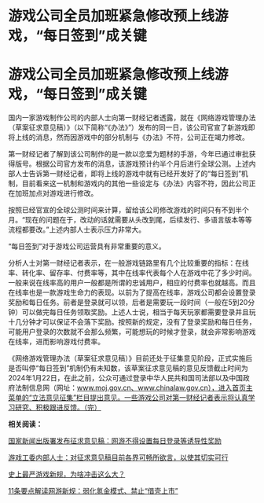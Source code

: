 # 游戏公司全员加班紧急修改预上线游戏，“每日签到”成关键

# 游戏公司全员加班紧急修改预上线游戏，“每日签到”成关键

国内一家游戏制作公司的内部人士向第一财经记者透露，就在《网络游戏管理办法（草案征求意见稿）》（以下简称“《办法》”）发布的同一日，该公司官宣了新游戏即将上线的消息，然而因游戏中的部分机制与《办法》不符，公司正在竭力修改。

第一财经记者了解到该公司制作的是一款以恋爱为题材的手游，今年已通过审批获得版号。根据公司官方发布的消息，该游戏预计约半个月后进行全球公测。上述内部人士告诉第一财经记者，即将上线的游戏中就有已经开发好了的“每日签到”机制，目前看来这一机制和游戏内的其他一些设定与《办法》内容不符，因此公司正在加班加点对游戏进行修改。

按照已经官宣的全球公测时间来计算，留给该公司修改游戏的时间只有不到半个月。“现在的问题在于，改动的话就需要从头改到尾，后续发行、多语言版本等等流程都要改。”上述内部人士表示压力非常大。

“每日签到”对于游戏公司运营具有非常重要的意义。

分析人士对第一财经记者表示，在一般游戏链路里有几个比较重要的指标：在线率、转化率、留存率、付费率等，其中在线率代表每个人在游戏中花了多少时间。一般来说在线率高的用户一般都是所谓的忠诚用户，相应的付费率也就越高。而且在线率也是一款游戏生命力的表现。以前为了提高在线率，游戏公司都会设置登录奖励和每日任务。前者是登录就可以领，后者是需要玩一段时间（一般在5到20分钟）可以做完每日任务领取奖励。上述人士说，相当于每天玩家都需要登录并且玩十几分钟才可以保证不会落下奖励。按照新的规定，没有了登录奖励和每日任务，可能用户登录的次数就不会那么频繁，可能想玩的时候才登录，就会非常影响游戏在线率，进而影响游戏付费率。

《网络游戏管理办法（草案征求意见稿）》目前还处于征集意见阶段，正式实施后是否叫停“每日签到”机制仍有未知数，该草案征求意见稿的意见反馈截止时间为2024年1月22日，在此之前，公众可通过登录中华人民共和国司法部以及中国政府法制信息网（网址：www.moj.gov.cn、www.chinalaw.gov.cn），进入首页主菜单的“立法意见征集”栏目提出意见。一些游戏公司对第一财经记者表示将认真学习研究、积极跟进反馈。（完）

**相关阅读：**

[国家新闻出版署发布征求意见稿：网游不得设置每日登录等诱导性奖励](https://news.qq.com/rain/a/20231222A03K4400)

[游戏工委内部人士：对征求意见稿目前各界可畅所欲言，以使其切实可行](https://news.qq.com/rain/a/20231222A07U6000)

[史上最严游戏新规，为啥冲击这么大？](https://news.qq.com/rain/a/20231222A07FXG00)

[11条要点解读网游新规：弱化氪金模式、禁止“借壳上市”](https://news.qq.com/rain/a/20231222A07WN200)

